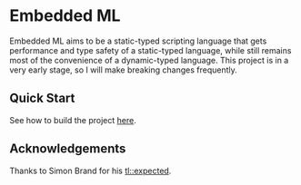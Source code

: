 # Embedded ML
Embedded ML aims to be a static-typed scripting language that gets performance and type safety of a static-typed language, while still remains most of the convenience of a dynamic-typed language. This project is in a very early stage, so I will make breaking changes frequently.

## Quick Start
See how to build the project [here](docs/build.md).

## Acknowledgements

Thanks to Simon Brand for his [tl::expected](https://github.com/TartanLlama/expected).
